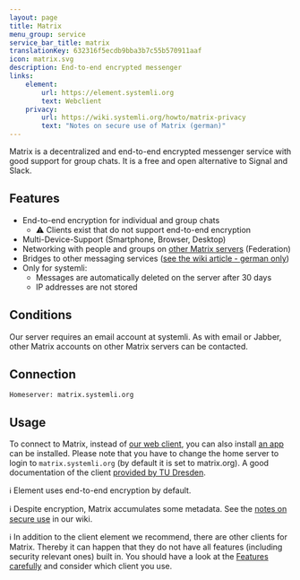 ```yaml
---
layout: page
title: Matrix
menu_group: service
service_bar_title: matrix
translationKey: 632316f5ecdb9bba3b7c55b570911aaf
icon: matrix.svg
description: End-to-end encrypted messenger
links:
    element:
        url: https://element.systemli.org
        text: Webclient
    privacy:
        url: https://wiki.systemli.org/howto/matrix-privacy
        text: "Notes on secure use of Matrix (german)"
---
```

Matrix is a decentralized and end-to-end encrypted messenger service with good support for group chats. It is a free 
and open alternative to Signal and Slack.

## Features

- End-to-end encryption for individual and group chats
  - ⚠️ Clients exist that do not support end-to-end encryption
- Multi-Device-Support (Smartphone, Browser, Desktop)
- Networking with people and groups on [other Matrix servers](https://matrix.org/) (Federation)
- Bridges to other messaging services ([see the wiki article - german only](https://wiki.systemli.org/howto/matrix-bridges))
- Only for systemli:
  - Messages are automatically deleted on the server after 30 days
  - IP addresses are not stored

## Conditions

Our server requires an email account at systemli. As with email or Jabber, other Matrix accounts on other Matrix 
servers can be contacted.

## Connection

```
Homeserver: matrix.systemli.org
```

## Usage

To connect to Matrix, instead of [our web client](https://element.systemli.org), you can also install
[an app](https://element.io/get-started) can be installed. Please note that you have to change the home server to login
to `matrix.systemli.org` (by default it is set to matrix.org). A good documentation of the client
[provided by TU Dresden](https://doc.matrix.tu-dresden.de/en/).

ℹ️ Element uses end-to-end encryption by default.

ℹ️ Despite encryption, Matrix accumulates some metadata. See the [notes on secure use](https://wiki.systemli.org/howto/matrix-privacy (german)) in our wiki.

ℹ️ In addition to the client element we recommend, there are other clients for Matrix. Thereby it can happen that they do not have all features (including security relevant ones) built in. You should have a look at the
[Features carefully](https://matrix.org/clients-matrix/) and consider which client you use.
